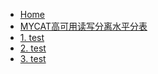<!-- 工作笔记/_sidebar.md --> 

* [Home](/) 
* [MYCAT高可用读写分离水平分表](mycat高可用读写分离水平分表\keeplived+mycat+mysql高可用读写分离水平分表.md)
* [1. test](guide.md)
* [2. test]()
* [3. test]()

